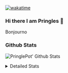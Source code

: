 [![wakatime](https://wakatime.com/badge/user/abd317df-612e-44b4-8787-15db7b574b2f.svg)](https://wakatime.com/@abd317df-612e-44b4-8787-15db7b574b2f)
### Hi there I am Pringles 👋

Bonjourno

### Github Stats
![PringlePot' Github Stats](https://github-readme-stats.vercel.app/api?username=PringlePot&show_icons=true&theme=dark&count_private=true)

<details>
  <summary>Detailed Stats</summary>
    
<!--START_SECTION:waka-->
![Code Time](http://img.shields.io/badge/Code%20Time-390%20hrs%2019%20mins-blue)

![Profile Views](http://img.shields.io/badge/Profile%20Views-3-blue)

![Lines of code](https://img.shields.io/badge/From%20Hello%20World%20I%27ve%20Written-110%20Thousand%20lines%20of%20code-blue)

**🐱 My GitHub Data** 

> 🏆 33 Contributions in the Year 2022
 > 
> 📦 90.6 kB Used in GitHub's Storage 
 > 
> 💼 Opted to Hire
 > 
> 📜 9 Public Repositories 
 > 
> 🔑 11 Private Repositories  
 > 
**I'm an Early 🐤** 

```text
🌞 Morning    122 commits    ████░░░░░░░░░░░░░░░░░░░░░   18.24% 
🌆 Daytime    273 commits    ██████████░░░░░░░░░░░░░░░   40.81% 
🌃 Evening    274 commits    ██████████░░░░░░░░░░░░░░░   40.96% 
🌙 Night      0 commits      ░░░░░░░░░░░░░░░░░░░░░░░░░   0.0%

```
📅 **I'm Most Productive on Sunday** 

```text
Monday       132 commits    █████░░░░░░░░░░░░░░░░░░░░   19.73% 
Tuesday      59 commits     ██░░░░░░░░░░░░░░░░░░░░░░░   8.82% 
Wednesday    70 commits     ██░░░░░░░░░░░░░░░░░░░░░░░   10.46% 
Thursday     94 commits     ███░░░░░░░░░░░░░░░░░░░░░░   14.05% 
Friday       45 commits     █░░░░░░░░░░░░░░░░░░░░░░░░   6.73% 
Saturday     121 commits    ████░░░░░░░░░░░░░░░░░░░░░   18.09% 
Sunday       148 commits    █████░░░░░░░░░░░░░░░░░░░░   22.12%

```


📊 **This Week I Spent My Time On** 

```text
⌚︎ Time Zone: Europe/Amsterdam

💬 Programming Languages: 
Go                       6 hrs 17 mins       ████████████████████████░   98.51% 
Bash                     2 mins              ░░░░░░░░░░░░░░░░░░░░░░░░░   0.69% 
GitIgnore file           1 min               ░░░░░░░░░░░░░░░░░░░░░░░░░   0.39% 
Markdown                 0 secs              ░░░░░░░░░░░░░░░░░░░░░░░░░   0.17% 
go.mod                   0 secs              ░░░░░░░░░░░░░░░░░░░░░░░░░   0.13%

🔥 Editors: 
GoLand                   6 hrs 23 mins       █████████████████████████   100.0%

🐱‍💻 Projects: 
Backend                  6 hrs 17 mins       ████████████████████████░   98.49% 
MCsniperGO               5 mins              ░░░░░░░░░░░░░░░░░░░░░░░░░   1.51%

💻 Operating System: 
Windows                  6 hrs 23 mins       █████████████████████████   100.0%

```

**I Mostly Code in Java** 

```text
Java                     7 repos             ███████████░░░░░░░░░░░░░░   43.75% 
JavaScript               2 repos             ███░░░░░░░░░░░░░░░░░░░░░░   12.5% 
TypeScript               2 repos             ███░░░░░░░░░░░░░░░░░░░░░░   12.5% 
Python                   1 repo              █░░░░░░░░░░░░░░░░░░░░░░░░   6.25% 
Kotlin                   1 repo              █░░░░░░░░░░░░░░░░░░░░░░░░   6.25%

```


**Timeline**

![Chart not found](https://raw.githubusercontent.com/PringlePot/PringlePot/main/charts/bar_graph.png) 


 Last Updated on 08/02/2022 00:37:13 UTC
<!--END_SECTION:waka-->

</details>
